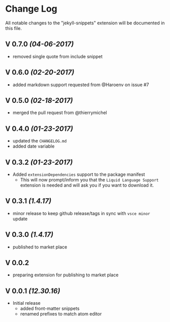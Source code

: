 # Change Log
All notable changes to the "jekyll-snippets" extension will be documented in this file.

## V 0.7.0 _(04-06-2017)_
* removed single quote from include snippet

## V 0.6.0 _(02-20-2017)_
* added markdown support requested from @Haroenv on issue #7

## V 0.5.0 _(02-18-2017)_
* merged the pull request from @thierrymichel

## V 0.4.0 _(01-23-2017)_
* updated the `CHANGELOG.md`
* added date variable

## V 0.3.2 _(01-23-2017)_
* Added `extensionDependencies` support to the package manifest
  * This will now prompt/inform you that the `Liquid Language Support` extension is needed and will ask you if you want to download it. 

## V 0.3.1 _(1.4.17)_
* minor release to keep github release/tags in sync with `vsce minor` update

## V 0.3.0 _(1.4.17)_
* published to market place

## V 0.0.2
* preparing extension for publishing to market place

## V 0.0.1 _(12.30.16)_
* Initial release
  * added front-matter snippets
  * renamed prefixes to match atom editor
